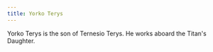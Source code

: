 ```yaml
---
title: Yorko Terys
---
```


Yorko Terys is the son of Ternesio Terys. He works aboard the Titan's Daughter.


